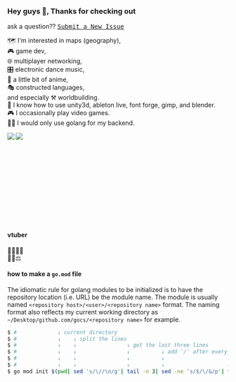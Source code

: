 ### Hey guys 👋, Thanks for checking out

ask a question?? [<kbd>Submit a New Issue</kbd>](https://github.com/gocs/gocs/issues/new)

🗺 I'm interested in maps (geography), \
🎮 game dev,\
🌐 multiplayer networking,\
🎛 electronic dance music,\
🎴 a little bit of anime,\
🎭 constructed languages,\
and especially ⚒ worldbuilding.\
🎨 I know how to use unity3d, ableton live, font forge, gimp, and blender.\
🎮 I occasionally play video games.\
👨‍💻 I would only use golang for my backend.

<a href="https://github.com/anuraghazra/github-readme-stats">
  <img align="left" src="https://github-readme-stats.vercel.app/api?username=gocs&count_private=true&show_icons=true&theme=dark" />
</a>

<a href="https://github.com/anuraghazra/github-readme-stats">
  <img align="left" src="https://github-readme-stats.vercel.app/api/top-langs/?username=gocs&hide=html,asp,css&theme=dark" />
</a>

<br><br><br><br><br><br><br><br><br><br><br><br>

#### vtuber

🥟🌙🥐🔎<br>
👑🍹⚖<br>




#### how to make a `go.mod` file

The idiomatic rule for golang modules to be initialized is to have the repository location (i.e. URL) be the module name. The module is usually named `<repository host>/<user>/<repository name>` format. The naming format also reflects my current working directory as `~/Desktop/github.com/gocs/<repository name>` for example.

```sh
$ #             ↓ current directory
$ #             ↓    ↓ split the lines
$ #             ↓    ↓                ↓ get the last three lines
$ #             ↓    ↓                ↓          ↓ add `/` after every line
$ #             ↓    ↓                ↓          ↓                    ↓ merge all lines
$ #             ↓    ↓                ↓          ↓                    ↓             ↓ remove last char
$ go mod init $(pwd| sed 's/\//\n/g'| tail -n 3| sed -ne 's/$/\/&/p'| tr -d '\r\n'| sed s'/.$//')
```
